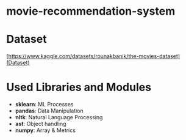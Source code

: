 # movie-recommendation-system

# Dataset
[https://www.kaggle.com/datasets/rounakbanik/the-movies-dataset](Dataset)

# Used Libraries and Modules
  - **sklearn**: ML Processes
  - **pandas**: Data Manipulation
  - **nltk**: Natural Language Processing
  - **ast**: Object handling
  - **numpy**: Array & Metrics
